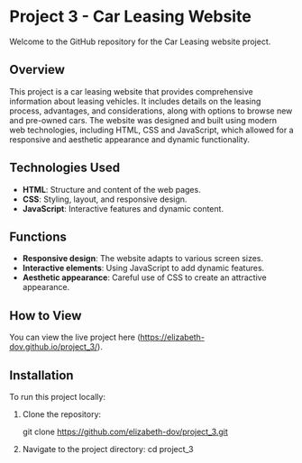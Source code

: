 # Project 3 - Car Leasing Website

Welcome to the GitHub repository for the Car Leasing website project.

## Overview

This project is a car leasing website that provides comprehensive information about leasing vehicles. It includes details on the leasing process, advantages, and considerations, along with options to browse new and pre-owned cars. The website was designed and built using modern web technologies, including HTML, CSS and JavaScript, which allowed for a responsive and aesthetic appearance and dynamic functionality.

## Technologies Used 

- **HTML**: Structure and content of the web pages.
- **CSS**: Styling, layout, and responsive design.
- **JavaScript**: Interactive features and dynamic content.


## Functions
- **Responsive design**: The website adapts to various screen sizes.
- **Interactive elements**: Using JavaScript to add dynamic features.
- **Aesthetic appearance**: Careful use of CSS to create an attractive appearance.


## How to View

You can view the live project here (https://elizabeth-dov.github.io/project_3/).

## Installation

To run this project locally:
1. Clone the repository:
   
   git clone https://github.com/elizabeth-dov/project_3.git
   
3. Navigate to the project directory:
    cd project_3

 
